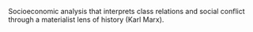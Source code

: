 Socioeconomic analysis that interprets class relations and social conflict through a materialist lens of history (Karl Marx).
